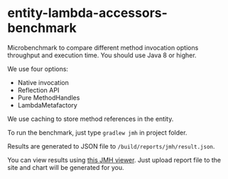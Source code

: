 # entity-lambda-accessors-benchmark
Microbenchmark to compare different method invocation options throughput and execution time. You should use Java 8 or higher.  

We use four options:
* Native invocation
* Reflection API
* Pure MethodHandles
* LambdaMetafactory

We use caching to store method references in the entity. 

To run the benchmark, just type ```gradlew jmh``` in project folder. 

Results are generated to JSON file to ```/build/reports/jmh/result.json```.

You can view results using [this JMH viewer](http://jmh.morethan.io/). Just upload report file to the site and chart will be generated for you. 

